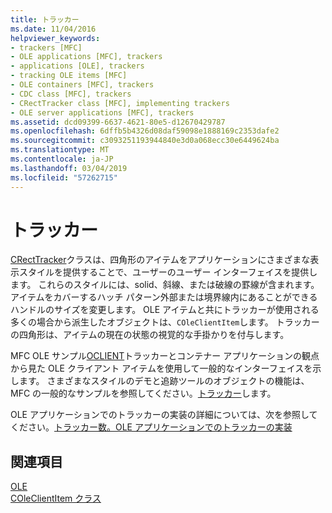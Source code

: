 ```yaml
---
title: トラッカー
ms.date: 11/04/2016
helpviewer_keywords:
- trackers [MFC]
- OLE applications [MFC], trackers
- applications [OLE], trackers
- tracking OLE items [MFC]
- OLE containers [MFC], trackers
- CDC class [MFC], trackers
- CRectTracker class [MFC], implementing trackers
- OLE server applications [MFC], trackers
ms.assetid: dcd09399-6637-4621-80e5-d12670429787
ms.openlocfilehash: 6dffb5b4326d08daf59098e1888169c2353dafe2
ms.sourcegitcommit: c3093251193944840e3d0a068ecc30e6449624ba
ms.translationtype: MT
ms.contentlocale: ja-JP
ms.lasthandoff: 03/04/2019
ms.locfileid: "57262715"
---
```

# <a name="trackers"></a>トラッカー

[CRectTracker](../mfc/reference/crecttracker-class.md)クラスは、四角形のアイテムをアプリケーションにさまざまな表示スタイルを提供することで、ユーザーのユーザー インターフェイスを提供します。 これらのスタイルには、solid、斜線、または破線の罫線が含まれます。アイテムをカバーするハッチ パターン外部または境界線内にあることができるハンドルのサイズを変更します。 OLE アイテムと共にトラッカーが使用される多くの場合から派生したオブジェクトは、`COleClientItem`します。 トラッカーの四角形は、アイテムの現在の状態の視覚的な手掛かりを付与します。

MFC OLE サンプル[OCLIENT](../visual-cpp-samples.md)トラッカーとコンテナー アプリケーションの観点から見た OLE クライアント アイテムを使用して一般的なインターフェイスを示します。 さまざまなスタイルのデモと追跡ツールのオブジェクトの機能は、MFC の一般的なサンプルを参照してください。[トラッカー](../visual-cpp-samples.md)します。

OLE アプリケーションでのトラッカーの実装の詳細については、次を参照してください。[トラッカー数。OLE アプリケーションでのトラッカーの実装](../mfc/trackers-implementing-trackers-in-your-ole-application.md)

## <a name="see-also"></a>関連項目

[OLE](../mfc/ole-in-mfc.md)<br/>
[COleClientItem クラス](../mfc/reference/coleclientitem-class.md)
